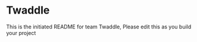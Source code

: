 # Twaddle
This is the initiated README for team Twaddle, Please edit this as you build your project
